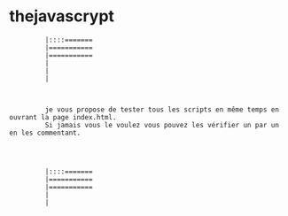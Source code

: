 # thejavascrypt


                                                                               
                                                                
             |::::=======
             |===========
             |===========
             |
             |
             |
                                                               
             
             
             je vous propose de tester tous les scripts en même temps en ouvrant la page index.html.
             Si jamais vous le voulez vous pouvez les vérifier un par un en les commentant.
             
             
             
             
             |::::=======
             |===========
             |===========
             |
             |
             
